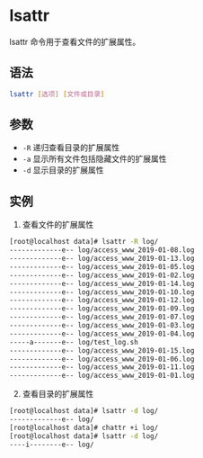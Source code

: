 # lsattr

lsattr 命令用于查看文件的扩展属性。

## 语法

```bash
lsattr [选项] [文件或目录]
```

## 参数

- `-R` 递归查看目录的扩展属性
- `-a` 显示所有文件包括隐藏文件的扩展属性
- `-d` 显示目录的扩展属性

## 实例

1. 查看文件的扩展属性

```bash
[root@localhost data]# lsattr -R log/
-------------e-- log/access_www_2019-01-08.log
-------------e-- log/access_www_2019-01-13.log
-------------e-- log/access_www_2019-01-05.log
-------------e-- log/access_www_2019-01-02.log
-------------e-- log/access_www_2019-01-14.log
-------------e-- log/access_www_2019-01-10.log
-------------e-- log/access_www_2019-01-12.log
-------------e-- log/access_www_2019-01-09.log
-------------e-- log/access_www_2019-01-07.log
-------------e-- log/access_www_2019-01-03.log
-------------e-- log/access_www_2019-01-04.log
-----a-------e-- log/test_log.sh
-------------e-- log/access_www_2019-01-15.log
-------------e-- log/access_www_2019-01-06.log
-------------e-- log/access_www_2019-01-11.log
-------------e-- log/access_www_2019-01-01.log
```

2. 查看目录的扩展属性

```bash
[root@localhost data]# lsattr -d log/
-------------e-- log/
[root@localhost data]# chattr +i log/
[root@localhost data]# lsattr -d log/
----i--------e-- log/
```